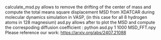 calculate_msd.py allows to remove the drifting of the center of mass and compute the total means square displacement MSD from XDATCAR during molecular dynamics simulation in VASP, (in this case for all 8 hydrogen atoms in 128 magnesium) 
asd.py allows after to plot the MSD and compute the correspoding diffusion coefficient :
   python asd.py 1 1000 MSD_FFT.npy 
Please reference our work: https://arxiv.org/abs/2407.21088
